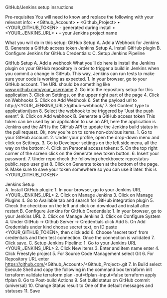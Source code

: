 GitHub/Jenkins setup insructions 

Pre-requisites
	You will need to know and replace the following with your relevant info:
	•	<Github_Account>
	•	<Github_Project>
	•	<YOUR_GITHUB_TOKEN> - generated during install
	•	<YOUR_JENKINS_URL>
	•	<JenkinsProjectName> – your Jenkins project name
		
What you will do in this setup:
GitHub Setup
	A. Add a Webhook for Jenkins
	B. Generate a GitHub access token
Jenkins Setup
	A.	Install GitHub plugin
	B.	Configure Jenkins for GitHub Credentials:
	C. Setup Jenkins Pipeline
	
GitHub Setup 
	A. Add a webhook
		What you’ll do here is install the Jenkins plugin on your GitHub repository in order to trigger a build in Jenkins when you commit a change in GitHub. 
		This way, Jenkins can run tests to make sure your code is working as expected.
		1.	In your browser, go to your GitHub account. The URL should be something like www.github.com/your_username
		2.	Go into the repository setup for this application
		3.	Click on Settings, on the upper right part of the page
		4.	Click on Webhooks
		5.	Click on Add Webhook
		6.	Set the payload url to http://<YOUR_JENKINS_URL>/github-webhook/
		7.	Set Content type to application/json
		8.	Select the webhook to be triggered by “Just the push event”.
		9.	Click on Add webhook
 	B. Generate a GitHub access token
		This token can be used by an application to use an API, here the application is Jenkins and the API is the GitHub API to update the Jenkins build status in the pull request.
		Ok, now you’re on to some non-obvious items.
		1. Go to your GitHub account.
		2. Under your profile, open the drop-down menu and click on Settings.
		3. Go to Developer settings on the left side menu, all the way on the bottom:
		4. Click on Personal access tokens:
		5. On the top right corner of the screen click on the Generate new token button.
		6. Insert your password.
		7. Under repo check the following checkboxes: 
			repo:status
			public_repo
			user
			gist
		8. Click on Generate token at the bottom of the page.
		9. Make sure to save your token somewhere so you can use it later. this is <YOUR_GITHUB_TOKEN>

Jenkins Setup  
	A. Install GitHub plugin:
		1.	In your browser, go to your Jenkins URL <YOUR_JENKINS_URL>
		2.	Click on Manage Jenkins
		3.	Click on Manage Plugins
		4.	Go to Available tab and search for GitHub integration plugin
		5.	Check the checkbox on the left and click on download and install after restart
	B. Configure Jenkins for GitHub Credentials: 
		1.	In your browser, go to your Jenkins URL
		2.	Click on Manage Jenkins
		3.	Click on Configure System
		4.  Under GitHub -> Github Server -> Credentials click Add
		5.	On Add Credentials under kind choose secret text, on ID paste <YOUR_GITHUB_TOKEN>, then click add
		6. 	Choose 'secret text' from credentials and then test connection.  Once the connection is validated 
		7.	Click save.
	C. Setup Jenkins Pipeline:
		1.	Go to your Jenkins URL <YOUR_JENKINS_URL>
		2.  Click New items
		3. 	Enter and item name enter <JenkinsProjectName>
		4.  Click Freestyle project
		5.	For Source Code Management select Git
		6.	For Repository URL enter https://github.com/<Github_Account>/<Github_Project>.git
		7.  In Build select Execute Shell and copy the following  in the command box
				terraform init
				terraform validate
				terraform plan -out=tfplan -input=false
				terraform apply tfplan
		8.	Go to Post-build Actions
		9.	Set build status on GitHub commit (universal)
		10.	Change Status result to One of the default messages and statuses
		11.	Save
    
